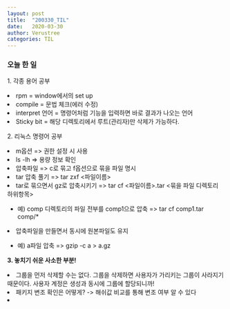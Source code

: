 ```yaml
---
layout: post
title:  "200330_TIL"
date:   2020-03-30
author: Verustree
categories: TIL
---
```


<h3>오늘 한 일</h3>
<p>
1. 각종 용어 공부
<li>rpm = window에서의 set up</li>
<li>compile = 문법 체크(에러 수정)</li>
<li>interpret 언어 = 명령어처럼 기능을 입력하면 바로 결과가 나오는 언어</li>
<li>Sticky bit = 해당 디렉토리에서 루트(관리자)만 삭제가 가능하다.</li>
</p>

<p>
2. 리눅스 명령어 공부
<li>m옵션 => 권한 설정 시 사용</li>
<li>ls -lh => 용량 정보 확인</li>
<li>압축파일 => c로 묶고 f옵션으로 묶을 파일 명시</li>
<li>tar 압축 풀기 => tar zxf <파일이름></li>
<li>tar로 묶으면서 gz로 압축시키기 => tar cf <파일이름>.tar <묶을 파일 디렉토리 하위항목></li><ul>
<li>예) comp 디렉토리의 파일 전부를 comp1으로 압축 => tar cf comp1.tar comp/*</li></ul>
<li>압축파일을 만들면서 동시에 원본파일도 유지</li><ul>
<li>예) a파일 압축 => gzip -c a > a.gz</li></ul>
</p>

<p>
<strong>3. 놓치기 쉬운 사소한 부분!</strong>
<li>그룹을 먼저 삭제할 수는 없다.  그룹을 삭제하면 사용자가 가리키는 그룹이 사라지기 때문이다.
사용자 계정은 생성과 동시에 그룹에 할당되니까!</li>
<li>패키지 변조 확인은 어떻게? -> 해쉬값 비교를 통해 변조 여부 알 수 있다</li>
<li></li>
</p>

